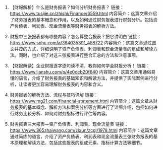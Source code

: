 

1. 【財報解析】什么是财务报表？如何分析财务报表？
链接：https://www.tusijie.cn/zhishi/Finance/6559.html
内容简介：这篇文章介绍了财务报表的基本概念和作用，以及如何通过财务报表进行财务分析。包括资产负债表、利润表、现金流量表等财务报表的解析方法。

2. 财报中三张报表都有哪些内容？怎么算整合报表？把它讲明白
链接：https://www.sohu.com/a/364035391_458722
内容简介：这篇文章通过图文并茂的方式，详细说明了资产负债表、利润表和现金流量表的组成和解读方法。同时，也介绍了对这三张报表进行整合汇总的方法和注意事项。

3. 【财报解读】企业财报逐字逐句读不清，教你如何学会财报分析！
链接：https://www.jianshu.com/p/4e0dcb20f640
内容简介：这篇文章用通俗易懂的语言，介绍了财务报表的基础知识和解读方法，并提供了实际案例进行分析，让读者更加容易理解财务报表的内容和含义。

4. 财务报表的解析方法、流程与技巧详解
链接：https://www.mg21.com/financial-statement.html
内容简介：这篇文章从财务报表的基本概念、解析方法和案例分析等方面进行了详细介绍，包括如何进行财务比较分析、如何对财务指标进行评估等内容。

5. 财务报表三大报表—资产负债表、利润表、现金流量表
链接：https://www.365zhaiwang.com/zixun/zcgl/1978.html
内容简介：这篇文章通过简练的语言，介绍了资产负债表、利润表和现金流量表三张财务报表的基本原理和解读方法，包括这些报表的组成元素、指标计算方法等细节。